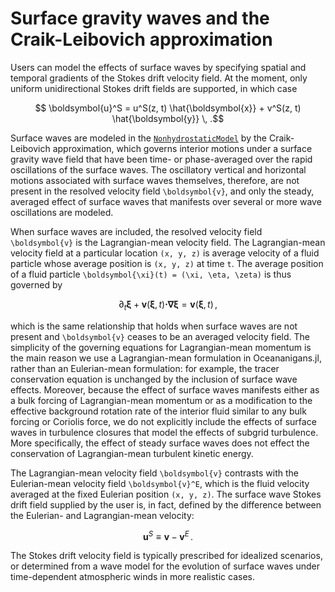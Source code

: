 # Surface gravity waves and the Craik-Leibovich approximation

Users can model the effects of surface waves by specifying spatial and temporal gradients of the
Stokes drift velocity field. At the moment, only uniform unidirectional Stokes drift fields are
supported, in which case
```math
    \boldsymbol{u}^S = u^S(z, t) \hat{\boldsymbol{x}} + v^S(z, t) \hat{\boldsymbol{y}} \, .
```
Surface waves are modeled in the [`NonhydrostaticModel`](@ref) by the Craik-Leibovich approximation,
which governs interior motions under a surface gravity wave field that have been time- or
phase-averaged over the rapid oscillations of the surface waves.
The oscillatory vertical and horizontal motions associated with surface waves themselves,
therefore, are not present in the resolved velocity field ``\boldsymbol{v}``, and only the
steady, averaged effect of surface waves that manifests over several or more wave oscillations
are modeled.

When surface waves are included, the resolved velocity field ``\boldsymbol{v}`` is the
Lagrangian-mean velocity field. The Lagrangian-mean velocity field at a particular location
``(x, y, z)`` is average velocity of a fluid particle whose average position is ``(x, y, z)``
at time ``t``. The average position of a fluid particle ``\boldsymbol{\xi}(t) = (\xi, \eta, \zeta)``
is thus governed by
```math
    \partial_t \boldsymbol{\xi} + \boldsymbol{v}(\boldsymbol{\xi}, t) \boldsymbol{\cdot} \boldsymbol{\nabla} \boldsymbol{\xi} = \boldsymbol{v}(\boldsymbol{\xi}, t) \, ,
```
which is the same relationship that holds when surface waves are not present and ``\boldsymbol{v}``
ceases to be an averaged velocity field. The simplicity of the governing equations for Lagrangian-mean
momentum is the main reason we use a Lagrangian-mean formulation in Oceananigans.jl, rather
than an Eulerian-mean formulation: for example, the tracer conservation equation is unchanged
by the inclusion of surface wave effects. Moreover, because the effect of surface waves manifests
either as a bulk forcing of Lagrangian-mean momentum or as a modification to the effective background
rotation rate of the interior fluid similar to any bulk forcing or Coriolis force, we do not
explicitly include the effects of surface waves in turbulence closures that model the effects
of subgrid turbulence. More specifically, the effect of steady surface waves does not effect
the conservation of Lagrangian-mean turbulent kinetic energy.

The Lagrangian-mean velocity field ``\boldsymbol{v}`` contrasts with the Eulerian-mean velocity
field ``\boldsymbol{v}^E``, which is the fluid velocity averaged at the fixed Eulerian position
``(x, y, z)``. The surface wave Stokes drift field supplied by the user is, in fact, defined
by the difference between the Eulerian- and Lagrangian-mean velocity:
```math
    \boldsymbol{u}^S \equiv \boldsymbol{v} - \boldsymbol{v}^E \, .
```
The Stokes drift velocity field is typically prescribed for idealized scenarios, or determined
from a wave model for the evolution of surface waves under time-dependent atmospheric winds
in more realistic cases.
